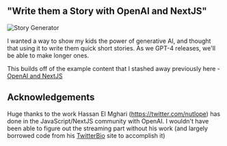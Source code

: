 ## "Write them a Story with OpenAI and NextJS" 

![Story Generator](https://user-images.githubusercontent.com/17350652/225195331-4bedb235-44b6-4c09-99ea-45791859b588.png)


I wanted a way to show my kids the power of generative AI, and thought that using it to write them quick short stories. As we GPT-4 releases, we'll be able to make longer ones. 

This builds off of the example content that I stashed away previously here - [OpenAI and NextJS]()

## Acknowledgements 

Huge thanks to the work Hassan El Mghari (https://twitter.com/nutlope) has done in the JavaScript/NextJS community with OpenAI. I wouldn't have been able to figure out the streaming part without his work (and largely borrowed code from his [TwitterBio](https://www.twitterbio.com/) site to accomplish it)
